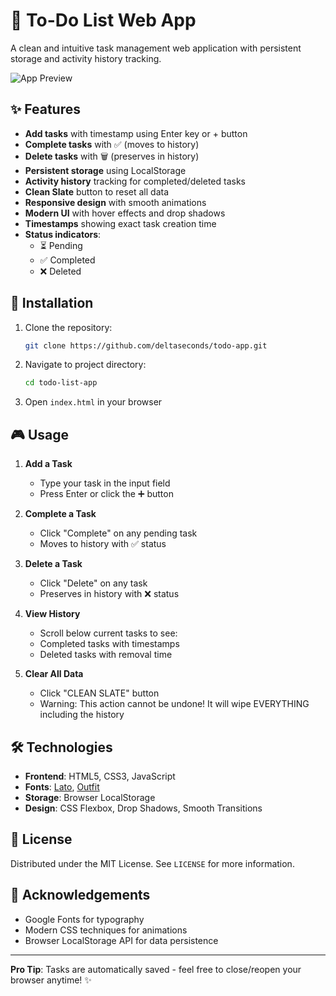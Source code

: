 # 📝 To-Do List Web App

A clean and intuitive task management web application with persistent storage and activity history tracking.

![App Preview](https://i.imgur.com/ARAUbJx.png)

## ✨ Features

- **Add tasks** with timestamp using Enter key or + button
- **Complete tasks** with ✅ (moves to history)
- **Delete tasks** with 🗑️ (preserves in history)
- **Persistent storage** using LocalStorage
- **Activity history** tracking for completed/deleted tasks
- **Clean Slate** button to reset all data
- **Responsive design** with smooth animations
- **Modern UI** with hover effects and drop shadows
- **Timestamps** showing exact task creation time
- **Status indicators**: 
  - ⏳ Pending
  - ✅ Completed
  - ❌ Deleted

## 🚀 Installation

1. Clone the repository:
   ```bash
   git clone https://github.com/deltaseconds/todo-app.git
   ```
2. Navigate to project directory:
   ```bash
   cd todo-list-app
   ```
3. Open `index.html` in your browser

## 🎮 Usage

1. **Add a Task**
   - Type your task in the input field
   - Press Enter or click the ➕ button

2. **Complete a Task**
   - Click "Complete" on any pending task
   - Moves to history with ✅ status

3. **Delete a Task** 
   - Click "Delete" on any task
   - Preserves in history with ❌ status

4. **View History**
   - Scroll below current tasks to see:
   - Completed tasks with timestamps
   - Deleted tasks with removal time

5. **Clear All Data**
   - Click "CLEAN SLATE" button
   - Warning: This action cannot be undone! It will wipe EVERYTHING including the history

## 🛠️ Technologies

- **Frontend**: HTML5, CSS3, JavaScript
- **Fonts**: [Lato](https://fonts.google.com/specimen/Lato), [Outfit](https://fonts.google.com/specimen/Outfit)
- **Storage**: Browser LocalStorage
- **Design**: CSS Flexbox, Drop Shadows, Smooth Transitions


## 📄 License

Distributed under the MIT License. See `LICENSE` for more information.

## 🙏 Acknowledgements

- Google Fonts for typography
- Modern CSS techniques for animations
- Browser LocalStorage API for data persistence

---

**Pro Tip**: Tasks are automatically saved - feel free to close/reopen your browser anytime! ✨
```
